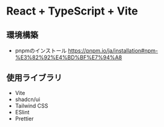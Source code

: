# React + TypeScript + Vite

## 環境構築
- pnpmのインストール
https://pnpm.io/ja/installation#npm-%E3%82%92%E4%BD%BF%E7%94%A8

## 使用ライブラリ
- Vite
- shadcn/ui
- Tailwind CSS
- ESlint
- Prettier